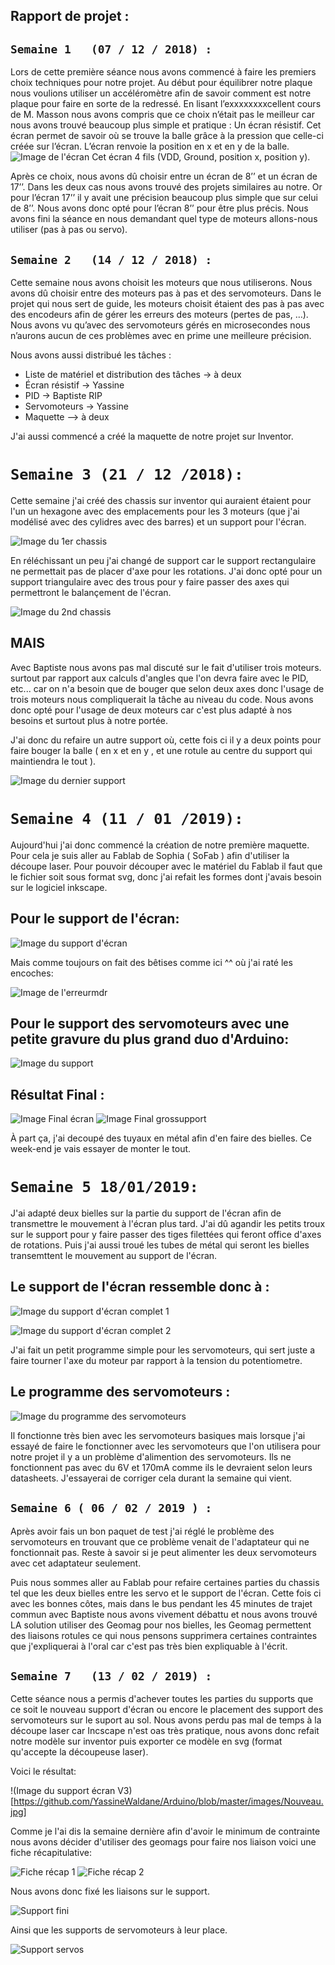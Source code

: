 ## Rapport de projet :

## `Semaine 1 	(07 / 12 / 2018) :`

Lors de cette première séance nous avons commencé à faire les premiers choix techniques pour notre projet.
Au début pour équilibrer notre plaque nous voulions utiliser un accéléromètre afin de savoir comment est notre plaque pour faire en sorte de la redressé. En lisant l’exxxxxxxxcellent cours de M. Masson nous avons compris que ce choix n’était pas le meilleur car nous avons trouvé beaucoup plus simple et pratique : Un écran résistif. Cet écran permet de savoir où se trouve la balle grâce à la pression que celle-ci créée sur l’écran. L’écran renvoie la position en x et en y de la balle.
![Image de l'écran](https://raw.githubusercontent.com/YassineWaldane/Arduino/master/images/%C3%A9cran.jpg)
Cet écran 4 fils (VDD, Ground, position x, position y).

Après ce choix, nous avons dû choisir entre un écran de 8’’ et un écran de 17’’. Dans les deux cas nous avons trouvé des projets similaires au notre.
Or pour l’écran 17’’ il y avait une précision beaucoup plus simple que sur celui de 8’’. Nous avons donc opté pour l’écran 8’’ pour être plus précis.
Nous avons fini la séance en nous demandant quel type de moteurs allons-nous utiliser (pas à pas ou servo).

## `Semaine 2 	(14 / 12 / 2018) :`

Cette semaine nous avons choisit les moteurs que nous utiliserons. Nous avons dû choisir entre des moteurs pas à pas et des servomoteurs.
Dans le projet qui nous sert de guide, les moteurs choisit étaient des pas à pas avec des encodeurs afin de gérer les erreurs des moteurs (pertes de pas, …). Nous avons vu qu’avec des servomoteurs gérés en microsecondes nous n’aurons aucun de ces problèmes avec en prime une meilleure précision.

Nous avons aussi distribué les tâches : 

-	Liste de matériel et distribution des tâches -> à deux
-	Écran résistif -> Yassine
-	PID -> Baptiste RIP
-	Servomoteurs -> Yassine
-	Maquette –> à deux

J'ai aussi commencé a créé la maquette de notre projet sur Inventor.

# `Semaine 3 (21 / 12 /2018):`

Cette semaine j'ai créé des chassis sur inventor qui auraient étaient pour l'un un hexagone avec des emplacements pour les 3 moteurs (que j'ai modélisé avec des cylidres avec des barres) et un support pour l'écran.

![Image du 1er chassis](https://github.com/YassineWaldane/Arduino/blob/master/images/Croquis%204.png)

En réléchissant un peu j'ai changé de support car le support rectangulaire ne permettait pas de placer d'axe pour les rotations.
J'ai donc opté pour un support triangulaire avec des trous pour y faire passer des axes qui permettront le balançement de l'écran.

![Image du 2nd chassis](https://github.com/YassineWaldane/Arduino/blob/master/images/Croquis%206.png)

## MAIS

Avec Baptiste nous avons pas mal discuté sur le fait d'utiliser trois moteurs. surtout par rapport aux calculs d'angles que l'on devra faire avec le PID, etc... car on n'a besoin que de bouger que selon deux axes donc l'usage de trois moteurs nous compliquerait la tâche au niveau du code.
Nous avons donc opté pour l'usage de deux moteurs car c'est plus adapté à nos besoins et surtout plus à notre portée.

J'ai donc du refaire un autre support où, cette fois ci il y a deux points pour faire bouger la balle ( en x et en y , et une rotule au centre du support qui maintiendra le tout ).

![Image du dernier support](https://github.com/YassineWaldane/Arduino/blob/master/images/Croquis%207.png)

# `Semaine 4 (11 / 01 /2019):`

Aujourd'hui j'ai donc commencé la création de notre première maquette.
Pour cela je suis aller au Fablab de Sophia ( SoFab ) afin d'utiliser la découpe laser.
Pour pouvoir découper avec le matériel du Fablab il faut que le fichier soit sous format
svg, donc j'ai refait les formes dont j'avais besoin sur le logiciel inkscape.

## Pour le support de l'écran:

![Image du support d'écran](https://github.com/YassineWaldane/Arduino/blob/master/images/supportecran.png)


Mais comme toujours on fait des bêtises comme ici ^^ où j'ai raté les encoches:

 
![Image de l'erreurmdr](https://github.com/YassineWaldane/Arduino/blob/master/images/erreurmdr.jpg)

## Pour le support des servomoteurs avec une petite gravure du plus grand duo d'Arduino:

![Image du support](https://github.com/YassineWaldane/Arduino/blob/master/images/grossupport.png)

## Résultat Final :
![Image Final écran](https://github.com/YassineWaldane/Arduino/blob/master/images/finalecran.jpg)
![Image Final grossupport](https://github.com/YassineWaldane/Arduino/blob/master/images/20190111_221210.jpg)

À part ça, j'ai decoupé des tuyaux en métal afin d'en faire des bielles.
Ce week-end je vais essayer de monter le tout.

# `Semaine 5 18/01/2019:`

J'ai adapté deux bielles sur la partie du support de l'écran 
afin de transmettre le mouvement à l'écran plus tard.
J'ai dû agandir les petits troux sur le support pour y faire passer des tiges 
filettées qui feront office d'axes de rotations. Puis j'ai aussi troué les tubes
de métal qui seront les bielles transemttent le mouvement au support de l'écran.

## Le support de l'écran ressemble donc à :

![Image du support d'écran complet 1](https://github.com/YassineWaldane/Arduino/blob/master/images/support%20final%201.jpg)

![Image du support d'écran complet 2](https://github.com/YassineWaldane/Arduino/blob/master/images/support%20final%202.jpg)

J'ai fait un petit programme simple pour les servomoteurs, qui sert juste a faire 
tourner l'axe du moteur par rapport à la tension du potentiometre.

## Le programme des servomoteurs :

![Image du programme des servomoteurs](https://github.com/YassineWaldane/Arduino/blob/master/images/code%20moteur%2Bpotentio.png)

Il fonctionne très bien avec les servomoteurs basiques mais lorsque j'ai essayé
de faire le fonctionner avec les servomoteurs que l'on utilisera pour notre projet
il y a un problème d'alimention des servomoteurs.
Ils ne fonctionnent pas avec du 6V et 170mA comme ils le devraient selon
leurs datasheets.
J'essayerai de corriger cela durant la semaine qui vient.
 
 
## `Semaine 6 ( 06 / 02 / 2019 ) :`

Après avoir fais un bon paquet de test j'ai réglé le problème des servomoteurs
en trouvant que ce problème venait de l'adaptateur qui ne fonctionnait pas.
Reste à savoir si je peut alimenter les deux servomoteurs avec cet adaptateur seulement.

Puis nous sommes aller au Fablab pour refaire certaines parties du chassis
tel que les deux bielles entre les servo et le support de l'écran.
Cette fois ci avec les bonnes côtes, mais dans le bus pendant les 45 minutes
de trajet commun avec Baptiste nous avons vivement débattu et nous avons trouvé
LA solution utiliser des Geomag pour nos bielles, les Geomag permettent des liaisons
rotules ce qui nous pensons supprimera certaines contraintes que j'expliquerai à
l'oral car c'est pas très bien expliquable à l'écrit.

## `Semaine 7	(13 / 02 / 2019) :`

Cette séance nous a permis d'achever toutes les parties du supports que ce soit le nouveau support d'écran ou encore le placement des support des servomoteurs sur le suport au sol.
Nous avons perdu pas mal de temps à la découpe laser car Incscape n'est oas très pratique, nous avons donc refait notre modèle sur inventor puis exporter ce modèle en svg (format qu'accepte la découpeuse laser). 

Voici le résultat:

!(Image du support écran V3)[https://github.com/YassineWaldane/Arduino/blob/master/images/Nouveau.jpg]

Comme je l'ai dis la semaine dernière afin d'avoir le minimum de contrainte nous avons décider d'utiliser des geomags pour faire nos liaison voici une fiche récapitulative: 

![Fiche récap 1](https://github.com/YassineWaldane/Arduino/blob/master/images/Bielle%20(1).jpg)
![Fiche récap 2](https://github.com/YassineWaldane/Arduino/blob/master/images/Bielle%20(2).jpg)

Nous avons donc fixé les liaisons sur le support.

![Support fini](https://github.com/YassineWaldane/Arduino/blob/master/images/nouveau%20%2B%20bielles.jpg)

Ainsi que les supports de servomoteurs à leur place.

![Support servos](https://github.com/YassineWaldane/Arduino/blob/master/images/Support%20Servos.jpg)
